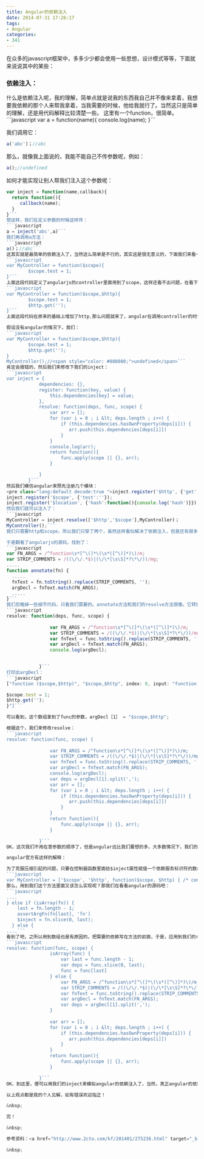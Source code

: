 ```yaml
---
title: Angular的依赖注入
date: 2014-07-31 17:26:17
tags:
- Angular
categories:
- 341
---
```

在众多的javascript框架中，多多少少都会使用一些思想，设计模式等等，下面就来说说其中的某些：
<h3>依赖注入：</h3>
什么是依赖注入呢，我的理解，简单点就是说我的东西我自己并不像来拿着，我想要我依赖的那个人来帮我拿着，当我需要的时候，他给我就行了。当然这只是简单的理解，还是用代码解释比较清楚一些。
<!--more-->
这里有一个function，很简单。
```javascript
var a = function(name){
console.log(name);
}```

我们调用它：
```javascript
a('abc')；//abc
```
那么，就像我上面说的，我能不能自己不传参数呢，例如：
```javascript
a();//undefined
```
如何才能实现让别人帮我们注入这个参数呢：
```javascript
var inject = function(name,callback){
  return function(){
     callback(name);
  }
}```
想这样，我们在定义参数的时候这样传：
```javascript
a = inject('abc',a)```
我们再调用a方法：
```javascript
a()；//abc```
这其实就是最简单的依赖注入了，当然这么简单是不行的，其实这是很无意义的，下面我们来看一下高深的angularjs：
```javascript
var MyController = function($scope){
        $scope.test = 1;
}```
上面这段代码定义了angularjs的controller里面用到了scope，这样还看不出问题，在看下面：
```javascript
var MyController = function($scope,$http){
        $scope.test = 1;
        $http.get('');
}```
上面这段代码在原来的基础上增加了http,那么问题就来了，angular在调用controller的时候怎么知道我需要scope还是http还是两个都需要呢，这就牵着到了angular里的依赖注入，那么我们来模拟一下。

假设没有angular的情况下，我们：
```javascript
var MyController = function($scope,$http){
        $scope.test = 1;
        $http.get('');
}
MyController();//<span style="color: #808080;">undefined</span>```
肯定会报错的，然后我们来修改下我们的inject：
```javascript
var inject = {
            dependencies: {},
            register: function(key, value) {
                this.dependencies[key] = value;
            },
            resolve: function(deps, func, scope) {
                var arr = [];
                for (var i = 0 ; i &lt; deps.length ; i++) {
                    if (this.dependencies.hasOwnProperty(deps[i])) {
                       arr.push(this.dependencies[deps[i]])
                    }
                }
                console.log(arr);
                return function(){
                    func.apply(scope || {}, arr);
                }

            }
        }```
然后我们模仿angular来预先注册几个模块：
<pre class="lang:default decode:true ">inject.register('$http', {'get':function(){console.log('get')}});
inject.register('$scope', {'test':''});
inject.register('$location', {'hash':function(){console.log('hash')}});```
然后我们就可以注入了：
```javascript
MyController = inject.resolve(['$http','$scope'],MyController)；
MyController();```
我们只需要http和scope，所以我们只穿了两个，虽然这样看似解决了依赖注入，但是还有很多问题，比如我要交换两个参数的位置就不行了。

于是翻看了angularjs的源码，找到了：
```javascript
var FN_ARGS = /^function\s*[^\(]*\(\s*([^\)]*)\)/m;
var STRIP_COMMENTS = /((\/\/.*$)|(\/\*[\s\S]*?\*\/))/mg;
.....
function annotate(fn) {
  .....
  fnText = fn.toString().replace(STRIP_COMMENTS, '');
  argDecl = fnText.match(FN_ARGS);
  .....
}```
我们忽略掉一些细节代码，只看我们需要的。annotate方法和我们的resolve方法很像。它转换传递过去的func为字符串，删除掉注释代码，然后抽取其中的参数。让我们看下它的执行结果，修改一下resolve方法：
```javascript
resolve: function(deps, func, scope) {
                
                var FN_ARGS = /^function\s*[^\(]*\(\s*([^\)]*)\)/m;
                var STRIP_COMMENTS = /((\/\/.*$)|(\/\*[\s\S]*?\*\/))/mg;
                var fnText = func.toString().replace(STRIP_COMMENTS, '');
                var argDecl = fnText.match(FN_ARGS);
                console.log(argDecl);
                

            }```
打印出argDecl：
```javascript
["function ($scope,$http)", "$scope,$http", index: 0, input: "function ($scope,$http){

$scope.test = 1;
$http.get('');
}"]```

可以看到，这个数组拿到了func的参数，argDecl［1］ = "$scope,$http";

根据这个，我们来修改resolve：
```javascript
resolve: function(func, scope) {
                
                var FN_ARGS = /^function\s*[^\(]*\(\s*([^\)]*)\)/m;
                var STRIP_COMMENTS = /((\/\/.*$)|(\/\*[\s\S]*?\*\/))/mg;
                var fnText = func.toString().replace(STRIP_COMMENTS, '');
                var argDecl = fnText.match(FN_ARGS);
                console.log(argDecl);
                var deps = argDecl[1].split(',');
                var arr = [];
                for (var i = 0 ; i &lt; deps.length ; i++) {
                    if (this.dependencies.hasOwnProperty(deps[i])) {
                       arr.push(this.dependencies[deps[i]])
                    }
                }
                return function(){
                    func.apply(scope || {}, arr);
                }

            }```
OK，这次我们不用在意参数的顺序了，但是angular远比我们要想的多，大多数情况下，我们的js都是要压缩的，所以function的实参会被替换，如果是那样的话，我们这个方法的argDecl［1］ = "$scope,$http";就会是argDecl［1］ = "r,t";类似这样的变量，那么又该怎么解决呢？

angular官方有这样的解释：

为了克服压缩引起的问题，只要在控制器函数里面给$inject属性赋值一个依赖服务标识符的数组，就像：
```javascript
var MyController = ['$scope', '$http', function($scope, $http) { /* constructor body */ }];```
那么，用到我们这个方法里面又该怎么实现呢？那我们在看看angular的源码吧：
```javascript
....
} else if (isArray(fn)) {
    last = fn.length - 1;
    assertArgFn(fn[last], 'fn')
    $inject = fn.slice(0, last);
  } else {
....```
看到了吧，之所以用到数组也是有原因的，把需要的依赖写在方法的前面，于是，应用到我们的reslove方法：
```javascript
resolve: function(func, scope) {
                isArray(func) {
                    var last = func.length - 1;
                    var deps = func.slice(0, last);
                    func = func[last]
                } else {
                    var FN_ARGS = /^function\s*[^\(]*\(\s*([^\)]*)\)/m;
                    var STRIP_COMMENTS = /((\/\/.*$)|(\/\*[\s\S]*?\*\/))/mg;
                    var fnText = func.toString().replace(STRIP_COMMENTS, '');
                    var argDecl = fnText.match(FN_ARGS);
                    var deps = argDecl[1].split(',');
                }
                
                var arr = [];
                for (var i = 0 ; i &lt; deps.length ; i++) {
                    if (this.dependencies.hasOwnProperty(deps[i])) {
                       arr.push(this.dependencies[deps[i]])
                    }
                }
                return function(){
                    func.apply(scope || {}, arr);
                }

            }```
OK，到这里，便可以用我们的inject来模拟angular的依赖注入了，当然，真正angular的依赖注入还有很多东西，这里就不在详细描述了。

以上观点都是我的个人见解，如有错误欢迎指正！

&nbsp;

完！

&nbsp;

参考资料：<a href="http://www.2cto.com/kf/201401/275236.html" target="_blank">http://www.2cto.com/kf/201401/275236.html</a>

&nbsp;